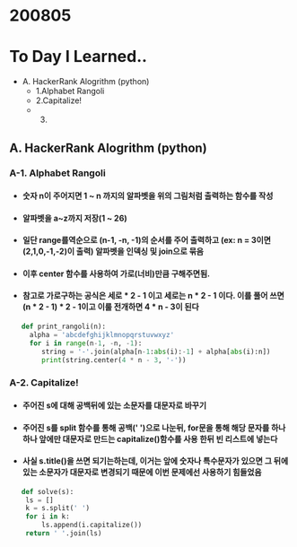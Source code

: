 # 200805
# To Day I Learned..
- A. HackerRank Alogrithm (python)
  - 1.Alphabet Rangoli
  - 2.Capitalize!
  - 3.


## A. HackerRank Alogrithm (python)
### A-1. Alphabet Rangoli
  - #### 숫자 n이 주어지면 1 ~ n 까지의 알파벳을 위의 그림처럼 출력하는 함수를 작성
  - #### 알파벳을 a~z까지 저장(1 ~ 26)
  - #### 일단 range를역순으로 (n-1, -n, -1)의 순서를 주어 출력하고 (ex: n = 3이면 (2,1,0,-1,-2)이 출력) 알파벳을 인덱싱 및 join으로 묶음
  - #### 이후 center 함수를 사용하여 가로(너비)만큼 구해주면됨.
  - #### 참고로 가로구하는 공식은  세로  * 2 - 1 이고 세로는  n * 2 - 1 이다. 이를 풀어 쓰면 (n * 2 - 1) * 2 - 1이고 이룰 전개하면 4 * n - 3이 된다
  ```python
     def print_rangoli(n):
       alpha = 'abcdefghijklmnopqrstuvwxyz'
       for i in range(n-1, -n, -1):
          string = '-'.join(alpha[n-1:abs(i):-1] + alpha[abs(i):n])
          print(string.center(4 * n - 3, '-'))
  ```

### A-2. Capitalize!
  - #### 주어진 s에 대해 공백뒤에 있는 소문자를 대문자로 바꾸기
  - #### 주어진 s를 split 함수를 통해 공백(' ')으로 나눈뒤, for문을 통해 해당 문자를 하나하나 앞에만 대문자로 만드는 capitalize()함수를 사용 한뒤 빈 리스트에 넣는다
  - #### 사실 s.title()을 쓰면 되기는하는데, 이거는 앞에 숫자나 특수문자가 있으면 그 뒤에있는 소문자가 대문자로 변경되기 때문에 이번 문제에선 사용하기 힘들었음
  ```python
     def solve(s):
      ls = []
      k = s.split(' ')
      for i in k:
          ls.append(i.capitalize())
      return ' '.join(ls)
  ```
